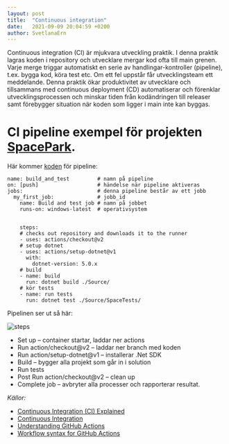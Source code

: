 ```yaml
---
layout: post
title:  "Continuous integration"
date:   2021-09-09 20:04:59 +0200
author: SvetlanaErn
---
```

Continuous integration (CI) är mjukvara utveckling praktik. I denna praktik lagras koden i repository och utvecklare mergar kod ofta till main grenen. Varje merge triggar automatiskt en serie av handlingar-kontroller (pipeline), t.ex. bygga kod, köra test etc. Om ett fel uppstår får utvecklingsteam ett meddelande. Denna praktik ökar produktivitet av utvecklare och tillsammans med continuous deployment (CD) automatiserar och förenklar utvecklingsprocessen och minskar tiden från kodändringen till releaser samt förebygger situation när koden som ligger i main inte kan byggas.


# CI pipeline exempel för projekten [SpacePark](https://github.com/SvetlanaErn/spacepark-spacepark_-gruppx).

Här kommer [koden](https://github.com/SvetlanaErn/spacepark-spacepark_-gruppx/blob/main/.github/workflows/basic.yaml) för pipeline:


```
name: build_and_test         # namn på pipeline
on: [push]                   # händelse när pipeline aktiveras 
jobs:                        # denna pipeline består av ett jobb
  my_first_job:              # jobb_id
    name: Build and test job # namn på jobbet
    runs-on: windows-latest  # operativsystem


    steps:                      
    # checks out repository and downloads it to the runner
    - uses: actions/checkout@v2  
    # setup dotnet
    - uses: actions/setup-dotnet@v1 
      with:
        dotnet-version: 5.0.x  
    # build   
    - name: build
      run: dotnet build ./Source/  
    # kör tests
    - name: run tests
      run: dotnet test ./Source/SpaceTests/ 
```


Pipelinen ser ut så här:


![steps](https://user-images.githubusercontent.com/70198472/132754186-a67a5e5a-608a-4898-b1cb-4b992b316ecd.jpeg)


* Set up – container startar, laddar ner actions 
* Run action/checkout@v2 – laddar ner branch med koden
* Run action/setup-dotnet@v1 – installerar .Net SDK
* Build – bygger alla projekt som går in i solution
* Run tests
* Post Run action/checkout@v2 – clean up
* Complete job – avbryter alla processer och rapporterar resultat.




*Källor:*


* [Continuous Integration (CI) Explained]( https://semaphoreci.com/continuous-integration)
* [Continuous Integration](https://explainagile.com/agile/xp-extreme-programming/practices/continuous-integration/)
* [Understanding GitHub Actions](https://docs.github.com/en/actions/learn-github-actions/understanding-github-actions)
* [Workflow syntax for GitHub Actions](https://docs.github.com/en/actions/reference/workflow-syntax-for-github-actions)


